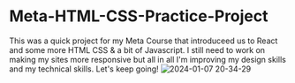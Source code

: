 # Meta-HTML-CSS-Practice-Project
This was a quick project for my Meta Course that introduceed us to React and some more HTML CSS & a bit of Javascript. I still need to work on making my sites more responsive but all in all I'm improving my design skills and my technical skills. Let's keep going! 
![2024-01-07 20-34-29](https://github.com/katrinadefeo/Meta-HTML-CSS-Practice-Project/assets/98457140/dac78d40-52a2-4d12-808a-5ad19c200dc9)
